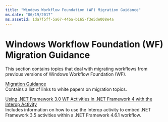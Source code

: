 ```yaml
---
title: "Windows Workflow Foundation (WF) Migration Guidance"
ms.date: "06/19/2017"
ms.assetid: 1da7f5ff-5a67-44ba-b165-f3e5de008e4a
---
```

# Windows Workflow Foundation (WF) Migration Guidance

This section contains topics that deal with migrating workflows from previous versions of Windows Workflow Foundation (WF).

[Migration Guidance](migration-guidance.md)   
Contains a list of links to white papers on migration topics.

[Using .NET Framework 3.0 WF Activities in .NET Framework 4 with the Interop Activity](net-framework-3-0-wf-in-net-framework-4-interop.md)   
Includes information on how to use the Interop activity to embed .NET Framework 3.5 activities within a .NET Framework 4.6.1 workflow.
